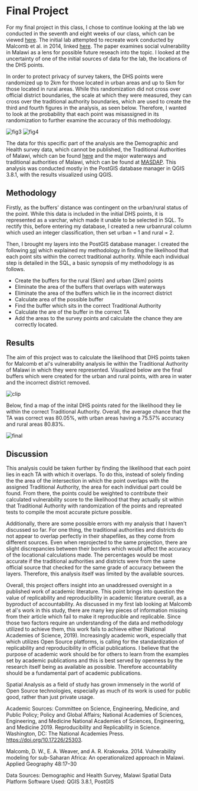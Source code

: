 # Final Project

For my final project in this class, I chose to continue looking at the lab we conducted in the seventh and eight weeks of our class, which can be viewed [here](malawi.md).  The initial lab attempted to recreate work conducted by Malcomb et al. in 2014, linked [here](https://reader.elsevier.com/reader/sd/pii/S0143622814000058?token=078A0ACAE18D01995A67473D93E5DC36A07C5779021CF903B8334CF1D7C8EAD9277467C394E80035D5AD73BF0FD401F0).  The paper examines social vulnerability in Malawi as a lens for possible future reseach into the topic. I looked at the uncertainty of one of the initial sources of data for the lab, the locations of the DHS points.  

In order to protect privacy of survey takers, the DHS points were randomized up to 2km for those located in urban areas and up to 5km for those located in rural areas.  While this randomization did not cross over official district boundaries, the scale at which they were measured, they can cross over the traditional authority boundaries, which are used to create the third and fourth figures in the analysis, as seen below.  Therefore, I wanted to look at the probability that each point was misassigned in its randomization to further examine the accuracy of this methodology.

![fig3](figure3.PNG "Malcomb Figure 3") ![fig4](figure4.PNG "Malcomb Figure 4")

The data for this specific part of the analysis are the Demographic and Health survey data, which cannot be published, the Traditional Authorities of Malawi, which can be found [here](http://spatialdata.dhsprogram.com/boundaries/#view=table&countryId=MW) and the major waterways and traditional authorities of Malawi, which can be found at [MASDAP](http://www.masdap.mw/). This analysis was conducted mostly in the PostGIS database manager in QGIS 3.8.1, with the results visualized using QGIS.


## Methodology
Firstly, as the buffers' distance was contingent on the urban/rural status of the point.  While this data is included in the initial DHS points, it is represented as a varchar, which made it unable to be selected in SQL.  To rectify this, before entering my database, I created a new urbanrural column which used an integer classification, then set urban = 1 and rural = 2.

Then, I brought my layers into the PostGIS database manager.  I created the following [sql](final.sql) which explained my methodology in finding the likelihood that each point sits within the correct traditional authority.  While each individual step is detailed in the SQL, a basic synopsis of my methodology is as follows.

 - Create the buffers for the rural (5km) and urban (2km) points
 - Eliminate the area of the buffers that overlaps with waterways
 - Eliminate the area of the buffers which lie in the incorrect district
 - Calculate area of the possible buffer
 - Find the buffer which sits in the correct Traditional Authority
 - Calculate the are of the buffer in the correct TA
 - Add the areas to the survey points and calculate the chance they are correctly located.
 
## Results
The aim of this project was to calculate the likelihood that DHS points taken for Malcomb et al's vulnerability analysis lie within the Traditional Authority of Malawi in which they were represented.  Visualized below are the final buffers which were created for the urban and rural points, with area in water and the incorrect district removed. 
 
![clip](clipped2.png)
 
Below, find a map of the inital DHS points rated for the likelihood they lie within the correct Traditional Authority.  Overall, the average chance that the TA was correct was 80.05%, with urban areas having a 75.57% accuracy and rural areas 80.83%.  
 
![final](final2.png)

## Discussion
This analysis could be taken further by finding the likelihood that each point lies in each TA with which it overlaps.  To do this, instead of solely finding the the area of the intersection in which the point overlaps with the assigned Traditional Authority, the area for each individual part could be found.  From there, the points could be weighted to contribute their calculated vulnerability score to the likelihood that they actually sit within that Traditional Authority with randomization of the points and repreated tests to compile the most accurate picture possible.

Additionally, there are some possible errors with my analysis that I haven't discussed so far.  For one thing, the traditional authorities and districts do not appear to overlap perfectly in their shapefiles, as they come from different sources.  Even when reprojected to the same projection, there are slight discrepancies between their borders which would affect the accuracy of the locational calculations made.  The percentages would be most accurate if the traditional authorities and districts were from the same official source that checked for the same grade of accuracy between the layers.  Therefore, this analysis itself was limited by the available sources.

Overall, this project offers insight into an unaddressed oversight in a published work of academic literature.  This point brings into question the value of replicability and reproducibility in academic literature overall, as a byproduct of accountability.  As discussed in my first lab looking at Malcomb et al's work in this study, there are many key pieces of information missing from their article which fail to make it reproducible and replicable.  Since those two factors require an understanding of the data and methodology utilized to achieve them, this work fails to achieve either (National Academies of Science, 2019).  Increasingly academic work, especially that which utilizes Open Source platforms, is calling for the standardization of replicability and reproducibility in official publications. I believe that the purpose of academic work should be for others to learn from the examples set by academic publications and this is best served by openness by the research itself being as available as possible.  Therefore accountability should be a fundamental part of academic publications.  

Spatial Analysis as a field of study has grown immensely in the world of Open Source technologies, especially as much of its work is used for public good, rather than just private usage.

Academic Sources:
Committee on Science, Engineering, Medicine, and Public Policy; Policy and Global Affairs; National Academies of Sciences, Engineering, and Medicine National Academies of Sciences, Engineering, and Medicine 2019. Reproducibility and Replicability in Science. Washington, DC: The National Academies Press.
https://doi.org/10.17226/25303.

Malcomb, D. W., E. A. Weaver, and A. R. Krakowka. 2014. Vulnerability modeling for sub-Saharan Africa: An
operationalized approach in Malawi. Applied Geography 48:17–30

Data Sources: Demographic and Health Survey, Malawi Spatial Data Platform
Software Used: QGIS 3.8.1, PostGIS

